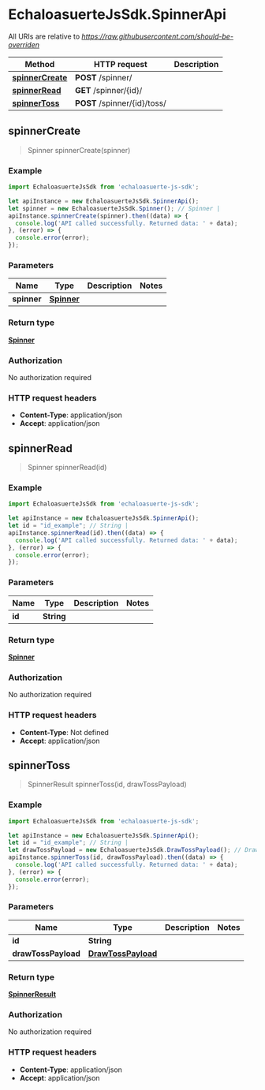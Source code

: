 # EchaloasuerteJsSdk.SpinnerApi

All URIs are relative to *https://raw.githubusercontent.com/should-be-overriden*

Method | HTTP request | Description
------------- | ------------- | -------------
[**spinnerCreate**](SpinnerApi.md#spinnerCreate) | **POST** /spinner/ | 
[**spinnerRead**](SpinnerApi.md#spinnerRead) | **GET** /spinner/{id}/ | 
[**spinnerToss**](SpinnerApi.md#spinnerToss) | **POST** /spinner/{id}/toss/ | 



## spinnerCreate

> Spinner spinnerCreate(spinner)



### Example

```javascript
import EchaloasuerteJsSdk from 'echaloasuerte-js-sdk';

let apiInstance = new EchaloasuerteJsSdk.SpinnerApi();
let spinner = new EchaloasuerteJsSdk.Spinner(); // Spinner | 
apiInstance.spinnerCreate(spinner).then((data) => {
  console.log('API called successfully. Returned data: ' + data);
}, (error) => {
  console.error(error);
});

```

### Parameters


Name | Type | Description  | Notes
------------- | ------------- | ------------- | -------------
 **spinner** | [**Spinner**](Spinner.md)|  | 

### Return type

[**Spinner**](Spinner.md)

### Authorization

No authorization required

### HTTP request headers

- **Content-Type**: application/json
- **Accept**: application/json


## spinnerRead

> Spinner spinnerRead(id)



### Example

```javascript
import EchaloasuerteJsSdk from 'echaloasuerte-js-sdk';

let apiInstance = new EchaloasuerteJsSdk.SpinnerApi();
let id = "id_example"; // String | 
apiInstance.spinnerRead(id).then((data) => {
  console.log('API called successfully. Returned data: ' + data);
}, (error) => {
  console.error(error);
});

```

### Parameters


Name | Type | Description  | Notes
------------- | ------------- | ------------- | -------------
 **id** | **String**|  | 

### Return type

[**Spinner**](Spinner.md)

### Authorization

No authorization required

### HTTP request headers

- **Content-Type**: Not defined
- **Accept**: application/json


## spinnerToss

> SpinnerResult spinnerToss(id, drawTossPayload)



### Example

```javascript
import EchaloasuerteJsSdk from 'echaloasuerte-js-sdk';

let apiInstance = new EchaloasuerteJsSdk.SpinnerApi();
let id = "id_example"; // String | 
let drawTossPayload = new EchaloasuerteJsSdk.DrawTossPayload(); // DrawTossPayload | 
apiInstance.spinnerToss(id, drawTossPayload).then((data) => {
  console.log('API called successfully. Returned data: ' + data);
}, (error) => {
  console.error(error);
});

```

### Parameters


Name | Type | Description  | Notes
------------- | ------------- | ------------- | -------------
 **id** | **String**|  | 
 **drawTossPayload** | [**DrawTossPayload**](DrawTossPayload.md)|  | 

### Return type

[**SpinnerResult**](SpinnerResult.md)

### Authorization

No authorization required

### HTTP request headers

- **Content-Type**: application/json
- **Accept**: application/json

